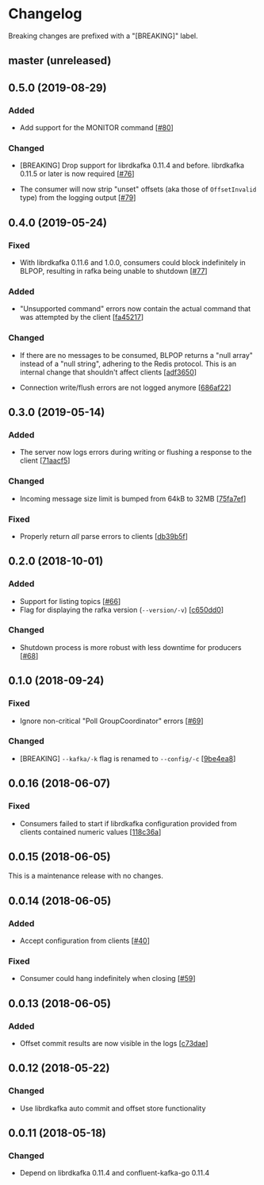 # Changelog

Breaking changes are prefixed with a "[BREAKING]" label.


## master (unreleased)


## 0.5.0 (2019-08-29)

### Added

- Add support for the MONITOR command [[#80](https://github.com/skroutz/rafka/pull/80)]

### Changed

- [BREAKING] Drop support for librdkafka 0.11.4 and before. librdkafka 0.11.5 or later
  is now required [[#76](https://github.com/skroutz/rafka/pull/76)]

- The consumer will now strip "unset" offsets (aka those of `OffsetInvalid` type) from the logging
  output [[#79](https://github.com/skroutz/rafka/pull/79)]

## 0.4.0 (2019-05-24)

### Fixed

- With librdkafka 0.11.6 and 1.0.0, consumers could block indefinitely in BLPOP,
  resulting in rafka being unable to shutdown [[#77](https://github.com/skroutz/rafka/pull/77)]

### Added

- "Unsupported command" errors now contain the actual command that was
  attempted by the client [[fa45217](https://github.com/skroutz/rafka/commit/fa45217c8c451591a009dc1398a6d0813916d5bb)]

### Changed

- If there are no messages to be consumed, BLPOP returns a "null array" instead
  of a "null string", adhering to the Redis protocol. This is an internal change
  that shouldn't affect clients [[adf3650](https://github.com/skroutz/rafka/commit/adf365095ee006a5a0fe31ea633c9038f5f2ec70)]

- Connection write/flush errors are not logged anymore [[686af22](https://github.com/skroutz/rafka/commit/686af22073877159849d716659e6db2206962d8a)]


## 0.3.0 (2019-05-14)

### Added

- The server now logs errors during writing or flushing a response to the
  client [[71aacf5](https://github.com/skroutz/rafka/commit/71aacf59b12d31d5beee905c26b6c1f6d3715a59)]

### Changed

- Incoming message size limit is bumped from 64kB to 32MB [[75fa7ef](https://github.com/skroutz/rafka/commit/75fa7ef023ec55d3c60b1e08e72f0afd127cd92a)]

### Fixed

- Properly return _all_ parse errors to clients [[db39b5f](https://github.com/skroutz/rafka/commit/db39b5f978e39e9bd91017cba94b312a8014dca6)]


## 0.2.0 (2018-10-01)

### Added

- Support for listing topics [[#66](https://github.com/skroutz/rafka/pull/66)]
- Flag for displaying the rafka version (`--version/-v`) [[c650dd0](https://github.com/skroutz/rafka/commit/c650dd063d3468e80e3b7d96549285ffa1d7c951)]

### Changed

- Shutdown process is more robust with less downtime for producers [[#68](https://github.com/skroutz/rafka/pull/68)]


## 0.1.0 (2018-09-24)

### Fixed

- Ignore non-critical "Poll GroupCoordinator" errors [[#69](https://github.com/skroutz/rafka/pull/69)]

### Changed

- [BREAKING] `--kafka/-k` flag is renamed to `--config/-c` [[9be4ea8](https://github.com/skroutz/rafka/commit/9be4ea84d2e7ddf8b33d90e0f6489dd07335dfef)]


## 0.0.16 (2018-06-07)

### Fixed

- Consumers failed to start if librdkafka configuration provided from
  clients contained numeric values [[118c36a](https://github.com/skroutz/rafka/commit/118c36af1969b1df81ce0d29f1a36696f94e8a2a)]


## 0.0.15 (2018-06-05)

This is a maintenance release with no changes.


## 0.0.14 (2018-06-05)

### Added

- Accept configuration from clients [[#40](https://github.com/skroutz/rafka/issues/40)]

### Fixed

- Consumer could hang indefinitely when closing [[#59](https://github.com/skroutz/rafka/issues/59)]


## 0.0.13 (2018-06-05)

### Added

- Offset commit results are now visible in the logs [[c73dae](https://github.com/skroutz/rafka/commit/c73dae044be7903d6b11109cc5cc366d61d98228)]


## 0.0.12 (2018-05-22)

### Changed

- Use librdkafka auto commit and offset store functionality


## 0.0.11 (2018-05-18)

### Changed

- Depend on librdkafka 0.11.4 and confluent-kafka-go 0.11.4

